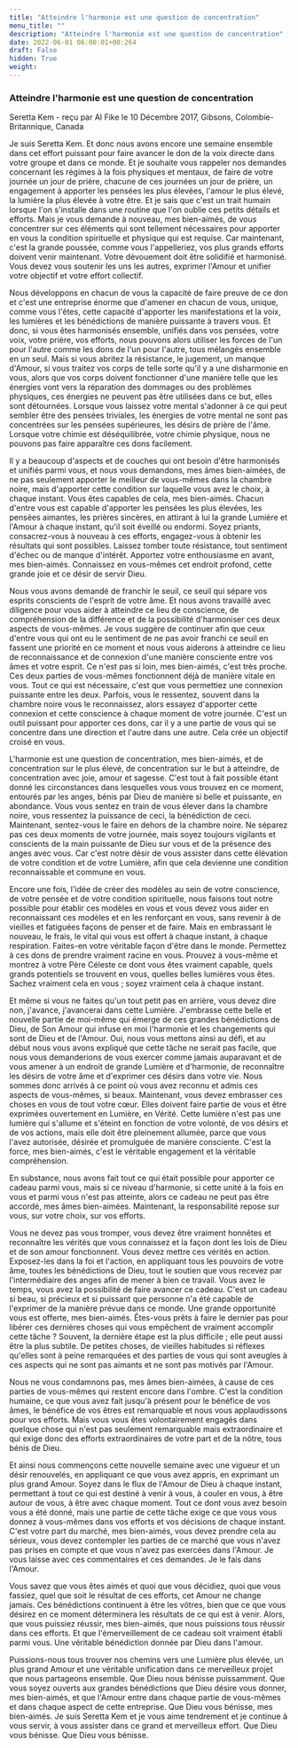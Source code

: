 ```yaml
---
title: "Atteindre l'harmonie est une question de concentration"
menu_title: ""
description: "Atteindre l'harmonie est une question de concentration"
date: 2022-06-01 06:00:01+00:264
draft: False
hidden: True
weight:
---
```

### Atteindre l'harmonie est une question de concentration

Seretta Kem - reçu par Al Fike le 10 Décembre 2017, Gibsons, Colombie-Britannique, Canada

Je suis Seretta Kem. Et donc nous avons encore une semaine ensemble dans cet effort puissant pour faire avancer le don de la voix directe dans votre groupe et dans ce monde. Et je souhaite vous rappeler nos demandes concernant les régimes à la fois physiques et mentaux, de faire de votre journée un jour de prière, chacune de ces journées un jour de prière, un engagement à apporter les pensées les plus élevées, l'amour le plus élevé, la lumière la plus élevée à votre être. Et je sais que c'est un trait humain lorsque l'on s'installe dans une routine que l'on oublie ces petits détails et efforts. Mais je vous demande à nouveau, mes bien-aimés, de vous concentrer sur ces éléments qui sont tellement nécessaires pour apporter en vous la condition spirituelle et physique qui est requise. Car maintenant, c'est la grande poussée, comme vous l'appelleriez, vos plus grands efforts doivent venir maintenant. Votre dévouement doit être solidifié et harmonisé. Vous devez vous soutenir les uns les autres, exprimer l'Amour et unifier votre objectif et votre effort collectif.

Nous développons en chacun de vous la capacité de faire preuve de ce don et c'est une entreprise énorme que d'amener en chacun de vous, unique, comme vous l'êtes, cette capacité d'apporter les manifestations et la voix, les lumières et les bénédictions de manière puissante à travers vous. Et donc, si vous êtes harmonisés ensemble, unifiés dans vos pensées, votre voix, votre prière, vos efforts, nous pouvons alors utiliser les forces de l'un pour l'autre comme les dons de l'un pour l'autre, tous mélangés ensemble en un seul. Mais si vous abritez la résistance, le jugement, un manque d'Amour, si vous traitez vos corps de telle sorte qu'il y a une disharmonie en vous, alors que vos corps doivent fonctionner d'une manière telle que les énergies vont vers la réparation des dommages ou des problèmes physiques, ces énergies ne peuvent pas être utilisées dans ce but, elles sont détournées. Lorsque vous laissez votre mental s'adonner à ce qui peut sembler être des pensées triviales, les énergies de votre mental ne sont pas concentrées sur les pensées supérieures, les désirs de prière de l'âme. Lorsque votre chimie est déséquilibrée, votre chimie physique, nous ne pouvons pas faire apparaître ces dons facilement.

Il y a beaucoup d'aspects et de couches qui ont besoin d'être harmonisés et unifiés parmi vous, et nous vous demandons, mes âmes bien-aimées, de ne pas seulement apporter le meilleur de vous-mêmes dans la chambre noire, mais d'apporter cette condition sur laquelle vous avez le choix, à chaque instant. Vous êtes capables de cela, mes bien-aimés. Chacun d'entre vous est capable d'apporter les pensées les plus élevées, les pensées aimantes, les prières sincères, en attirant à lui la grande Lumière et l'Amour à chaque instant, qu'il soit éveillé ou endormi. Soyez priants, consacrez-vous à nouveau à ces efforts, engagez-vous à obtenir les résultats qui sont possibles. Laissez tomber toute résistance, tout sentiment d'échec ou de manque d'intérêt. Apportez votre enthousiasme en avant, mes bien-aimés. Connaissez en vous-mêmes cet endroit profond, cette grande joie et ce désir de servir Dieu.

Nous vous avons demandé de franchir le seuil, ce seuil qui sépare vos esprits conscients de l'esprit de votre âme. Et nous avons travaillé avec diligence pour vous aider à atteindre ce lieu de conscience, de compréhension de la différence et de la possibilité d'harmoniser ces deux aspects de vous-mêmes. Je vous suggère de continuer afin que ceux d'entre vous qui ont eu le sentiment de ne pas avoir franchi ce seuil en fassent une priorité en ce moment et nous vous aiderons à atteindre ce lieu de reconnaissance et de connexion d'une manière consciente entre vos âmes et votre esprit. Ce n'est pas si loin, mes bien-aimés, c'est très proche. Ces deux parties de vous-mêmes fonctionnent déjà de manière vitale en vous. Tout ce qui est nécessaire, c'est que vous permettiez une connexion puissante entre les deux. Parfois, vous le ressentez, souvent dans la chambre noire vous le reconnaissez, alors essayez d'apporter cette connexion et cette conscience à chaque moment de votre journée. C'est un outil puissant pour apporter ces dons, car il y a une partie de vous qui se concentre dans une direction et l'autre dans une autre. Cela crée un objectif croisé en vous.

L'harmonie est une question de concentration, mes bien-aimés, et de concentration sur le plus élevé, de concentration sur le but à atteindre, de concentration avec joie, amour et sagesse. C'est tout à fait possible étant donné les circonstances dans lesquelles vous vous trouvez en ce moment, entourés par les anges, bénis par Dieu de manière si belle et puissante, en abondance. Vous vous sentez en train de vous élever dans la chambre noire, vous ressentez la puissance de ceci, la bénédiction de ceci. Maintenant, sentez-vous le faire en dehors de la chambre noire. Ne séparez pas ces deux moments de votre journée, mais soyez toujours vigilants et conscients de la main puissante de Dieu sur vous et de la présence des anges avec vous. Car c'est notre désir de vous assister dans cette élévation de votre condition et de votre Lumière, afin que cela devienne une condition reconnaissable et commune en vous.

Encore une fois, l'idée de créer des modèles au sein de votre conscience, de votre pensée et de votre condition spirituelle, nous faisons tout notre possible pour établir ces modèles en vous et vous devez vous aider en reconnaissant ces modèles et en les renforçant en vous, sans revenir à de vieilles et fatiguées façons de penser et de faire. Mais en embrassant le nouveau, le frais, le vital qui vous est offert à chaque instant, à chaque respiration. Faites-en votre véritable façon d'être dans le monde. Permettez à ces dons de prendre vraiment racine en vous. Prouvez à vous-même et montrez à votre Père Céleste ce dont vous êtes vraiment capable, quels grands potentiels se trouvent en vous, quelles belles lumières vous êtes. Sachez vraiment cela en vous ; soyez vraiment cela à chaque instant.

Et même si vous ne faites qu'un tout petit pas en arrière, vous devez dire non, j'avance, j'avancerai dans cette Lumière. J'embrasse cette belle et nouvelle partie de moi-même qui émerge de ces grandes bénédictions de Dieu, de Son Amour qui infuse en moi l'harmonie et les changements qui sont de Dieu et de l'Amour. Oui, nous vous mettons ainsi au défi, et au début nous vous avons expliqué que cette tâche ne serait pas facile, que nous vous demanderions de vous exercer comme jamais auparavant et de vous amener à un endroit de grande Lumière et d'harmonie, de reconnaître les désirs de votre âme et d'exprimer ces désirs dans votre vie. Nous sommes donc arrivés à ce point où vous avez reconnu et admis ces aspects de vous-mêmes, si beaux. Maintenant, vous devez embrasser ces choses en vous de tout votre cœur. Elles doivent faire partie de vous et être exprimées ouvertement en Lumière, en Vérité. Cette lumière n'est pas une lumière qui s'allume et s'éteint en fonction de votre volonté, de vos désirs et de vos actions, mais elle doit être pleinement allumée, parce que vous l'avez autorisée, désirée et promulguée de manière consciente. C'est la force, mes bien-aimés, c'est le véritable engagement et la véritable compréhension.

En substance, nous avons fait tout ce qui était possible pour apporter ce cadeau parmi vous, mais si ce niveau d'harmonie, si cette unité à la fois en vous et parmi vous n'est pas atteinte, alors ce cadeau ne peut pas être accordé, mes âmes bien-aimées. Maintenant, la responsabilité repose sur vous, sur votre choix, sur vos efforts.

Vous ne devez pas vous tromper, vous devez être vraiment honnêtes et reconnaître les vérités que vous connaissez et la façon dont les lois de Dieu et de son amour fonctionnent. Vous devez mettre ces vérités en action. Exposez-les dans la foi et l'action, en appliquant tous les pouvoirs de votre âme, toutes les bénédictions de Dieu, tout le soutien que vous recevez par l'intermédiaire des anges afin de mener à bien ce travail. Vous avez le temps, vous avez la possibilité de faire avancer ce cadeau. C'est un cadeau si beau, si précieux et si puissant que personne n'a été capable de l'exprimer de la manière prévue dans ce monde. Une grande opportunité vous est offerte, mes bien-aimés. Êtes-vous prêts à faire le dernier pas pour libérer ces dernières choses qui vous empêchent de vraiment accomplir cette tâche ? Souvent, la dernière étape est la plus difficile ; elle peut aussi être la plus subtile. De petites choses, de vieilles habitudes si réflexes qu'elles sont à peine remarquées et des parties de vous qui sont aveugles à ces aspects qui ne sont pas aimants et ne sont pas motivés par l'Amour.

Nous ne vous condamnons pas, mes âmes bien-aimées, à cause de ces parties de vous-mêmes qui restent encore dans l'ombre. C'est la condition humaine, ce que vous avez fait jusqu'à présent pour le bénéfice de vos âmes, le bénéfice de vos êtres est remarquable et nous vous applaudissons pour vos efforts. Mais vous vous êtes volontairement engagés dans quelque chose qui n'est pas seulement remarquable mais extraordinaire et qui exige donc des efforts extraordinaires de votre part et de la nôtre, tous bénis de Dieu.

Et ainsi nous commençons cette nouvelle semaine avec une vigueur et un désir renouvelés, en appliquant ce que vous avez appris, en exprimant un plus grand Amour. Soyez dans le flux de l'Amour de Dieu à chaque instant, permettant à tout ce qui est destiné à venir à vous, à couler en vous, à être autour de vous, à être avec chaque moment. Tout ce dont vous avez besoin vous a été donné, mais une partie de cette tâche exige ce que vous vous donnez à vous-mêmes dans vos efforts et vos décisions de chaque instant. C'est votre part du marché, mes bien-aimés, vous devez prendre cela au sérieux, vous devez contempler les parties de ce marché que vous n'avez pas prises en compte et que vous n'avez pas exercées dans l'Amour. Je vous laisse avec ces commentaires et ces demandes. Je le fais dans l'Amour.

Vous savez que vous êtes aimés et quoi que vous décidiez, quoi que vous fassiez, quel que soit le résultat de ces efforts, cet Amour ne change jamais. Ces bénédictions continuent à être les vôtres, bien que ce que vous désirez en ce moment déterminera les résultats de ce qui est à venir. Alors, que vous puissiez réussir, mes bien-aimés, que nous puissions tous réussir dans ces efforts. Et que l'émerveillement de ce cadeau soit vraiment établi parmi vous. Une véritable bénédiction donnée par Dieu dans l'amour.

Puissions-nous tous trouver nos chemins vers une Lumière plus élevée, un plus grand Amour et une véritable unification dans ce merveilleux projet que nous partageons ensemble. Que Dieu nous bénisse puissamment. Que vous soyez ouverts aux grandes bénédictions que Dieu désire vous donner, mes bien-aimés, et que l'Amour entre dans chaque partie de vous-mêmes et dans chaque aspect de cette entreprise. Que Dieu vous bénisse, mes bien-aimés. Je suis Seretta Kem et je vous aime tendrement et je continue à vous servir, à vous assister dans ce grand et merveilleux effort. Que Dieu vous bénisse. Que Dieu vous bénisse.
